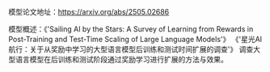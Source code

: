 模型论文地址：https://arxiv.org/abs/2505.02686

模型概述：《'Sailing AI by the Stars: A Survey of Learning from Rewards in Post-Training and Test-Time Scaling of Large Language Models'》
《'星光AI航行：关于从奖励中学习的大型语言模型后训练和测试时间扩展的调查'》
调查大型语言模型在后训练和测试阶段通过奖励学习进行扩展的方法与效果。
